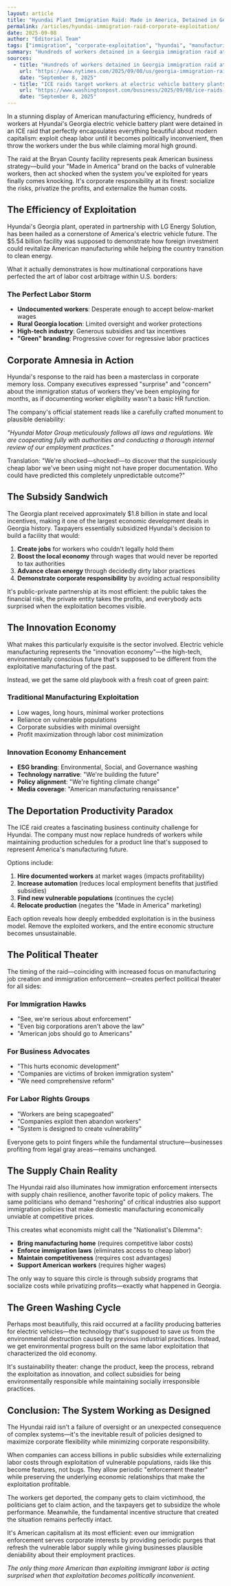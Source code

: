 ```yaml
---
layout: article
title: "Hyundai Plant Immigration Raid: Made in America, Detained in Georgia"
permalink: /articles/hyundai-immigration-raid-corporate-exploitation/
date: 2025-09-08
author: "Editorial Team"
tags: ["immigration", "corporate-exploitation", "hyundai", "manufacturing"]
summary: "Hundreds of workers detained in a Georgia immigration raid at Hyundai's EV battery plant. American manufacturing: now with bonus deportations."
sources:
  - title: "Hundreds of workers detained in Georgia immigration raid at Hyundai EV battery plant"
    url: "https://www.nytimes.com/2025/09/08/us/georgia-immigration-raid-ev-battery-plant-hyundai-lg.html"
    date: "September 8, 2025"
  - title: "ICE raids target workers at electric vehicle battery plants"
    url: "https://www.washingtonpost.com/business/2025/09/08/ice-raids-ev-battery-plants/"
    date: "September 8, 2025"
---
```


In a stunning display of American manufacturing efficiency, hundreds of workers at Hyundai's Georgia electric vehicle battery plant were detained in an ICE raid that perfectly encapsulates everything beautiful about modern capitalism: exploit cheap labor until it becomes politically inconvenient, then throw the workers under the bus while claiming moral high ground.

The raid at the Bryan County facility represents peak American business strategy—build your "Made in America" brand on the backs of vulnerable workers, then act shocked when the system you've exploited for years finally comes knocking. It's corporate responsibility at its finest: socialize the risks, privatize the profits, and externalize the human costs.

## The Efficiency of Exploitation

Hyundai's Georgia plant, operated in partnership with LG Energy Solution, has been hailed as a cornerstone of America's electric vehicle future. The $5.54 billion facility was supposed to demonstrate how foreign investment could revitalize American manufacturing while helping the country transition to clean energy.

What it actually demonstrates is how multinational corporations have perfected the art of labor cost arbitrage within U.S. borders:

### The Perfect Labor Storm
- **Undocumented workers**: Desperate enough to accept below-market wages
- **Rural Georgia location**: Limited oversight and worker protections
- **High-tech industry**: Generous subsidies and tax incentives
- **"Green" branding**: Progressive cover for regressive labor practices

## Corporate Amnesia in Action

Hyundai's response to the raid has been a masterclass in corporate memory loss. Company executives expressed "surprise" and "concern" about the immigration status of workers they've been employing for months, as if documenting worker eligibility wasn't a basic HR function.

The company's official statement reads like a carefully crafted monument to plausible deniability:

*"Hyundai Motor Group meticulously follows all laws and regulations. We are cooperating fully with authorities and conducting a thorough internal review of our employment practices."*

Translation: "We're shocked—shocked!—to discover that the suspiciously cheap labor we've been using might not have proper documentation. Who could have predicted this completely unpredictable outcome?"

## The Subsidy Sandwich

The Georgia plant received approximately $1.8 billion in state and local incentives, making it one of the largest economic development deals in Georgia history. Taxpayers essentially subsidized Hyundai's decision to build a facility that would:

1. **Create jobs** for workers who couldn't legally hold them
2. **Boost the local economy** through wages that would never be reported to tax authorities
3. **Advance clean energy** through decidedly dirty labor practices
4. **Demonstrate corporate responsibility** by avoiding actual responsibility

It's public-private partnership at its most efficient: the public takes the financial risk, the private entity takes the profits, and everybody acts surprised when the exploitation becomes visible.

## The Innovation Economy

What makes this particularly exquisite is the sector involved. Electric vehicle manufacturing represents the "innovation economy"—the high-tech, environmentally conscious future that's supposed to be different from the exploitative manufacturing of the past.

Instead, we get the same old playbook with a fresh coat of green paint:

### Traditional Manufacturing Exploitation
- Low wages, long hours, minimal worker protections
- Reliance on vulnerable populations
- Corporate subsidies with minimal oversight
- Profit maximization through labor cost minimization

### Innovation Economy Enhancement
- **ESG branding**: Environmental, Social, and Governance washing
- **Technology narrative**: "We're building the future"
- **Policy alignment**: "We're fighting climate change"
- **Media coverage**: "American manufacturing renaissance"

## The Deportation Productivity Paradox

The ICE raid creates a fascinating business continuity challenge for Hyundai. The company must now replace hundreds of workers while maintaining production schedules for a product line that's supposed to represent America's manufacturing future.

Options include:
1. **Hire documented workers** at market wages (impacts profitability)
2. **Increase automation** (reduces local employment benefits that justified subsidies)
3. **Find new vulnerable populations** (continues the cycle)
4. **Relocate production** (negates the "Made in America" marketing)

Each option reveals how deeply embedded exploitation is in the business model. Remove the exploited workers, and the entire economic structure becomes unsustainable.

## The Political Theater

The timing of the raid—coinciding with increased focus on manufacturing job creation and immigration enforcement—creates perfect political theater for all sides:

### For Immigration Hawks
- "See, we're serious about enforcement"
- "Even big corporations aren't above the law"
- "American jobs should go to Americans"

### For Business Advocates
- "This hurts economic development"
- "Companies are victims of broken immigration system"
- "We need comprehensive reform"

### For Labor Rights Groups
- "Workers are being scapegoated"
- "Companies exploit then abandon workers"
- "System is designed to create vulnerability"

Everyone gets to point fingers while the fundamental structure—businesses profiting from legal gray areas—remains unchanged.

## The Supply Chain Reality

The Hyundai raid also illuminates how immigration enforcement intersects with supply chain resilience, another favorite topic of policy makers. The same politicians who demand "reshoring" of critical industries also support immigration policies that make domestic manufacturing economically unviable at competitive prices.

This creates what economists might call the "Nationalist's Dilemma":
- **Bring manufacturing home** (requires competitive labor costs)
- **Enforce immigration laws** (eliminates access to cheap labor)
- **Maintain competitiveness** (requires cost advantages)
- **Support American workers** (requires higher wages)

The only way to square this circle is through subsidy programs that socialize costs while privatizing profits—exactly what happened in Georgia.

## The Green Washing Cycle

Perhaps most beautifully, this raid occurred at a facility producing batteries for electric vehicles—the technology that's supposed to save us from the environmental destruction caused by previous industrial practices. Instead, we get environmental progress built on the same labor exploitation that characterized the old economy.

It's sustainability theater: change the product, keep the process, rebrand the exploitation as innovation, and collect subsidies for being environmentally responsible while maintaining socially irresponsible practices.

## Conclusion: The System Working as Designed

The Hyundai raid isn't a failure of oversight or an unexpected consequence of complex systems—it's the inevitable result of policies designed to maximize corporate flexibility while minimizing corporate responsibility.

When companies can access billions in public subsidies while externalizing labor costs through exploitation of vulnerable populations, raids like this become features, not bugs. They allow periodic "enforcement theater" while preserving the underlying economic relationships that make the exploitation profitable.

The workers get deported, the company gets to claim victimhood, the politicians get to claim action, and the taxpayers get to subsidize the whole performance. Meanwhile, the fundamental incentive structure that created the situation remains perfectly intact.

It's American capitalism at its most efficient: even our immigration enforcement serves corporate interests by providing periodic purges that refresh the vulnerable labor supply while giving businesses plausible deniability about their employment practices.

*The only thing more American than exploiting immigrant labor is acting surprised when that exploitation becomes politically inconvenient.*
